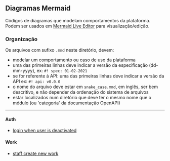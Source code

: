 ## Diagramas Mermaid

Códigos de diagramas que modelam comportamentos da plataforma.  
Podem ser usados em [Mermaid Live Editor](https://mermaid-js.github.io/mermaid-live-editor) para visualização/edição.

### Organização

Os arquivos com sufixo `.mmd` neste diretório, devem:

- modelar um comportamento ou caso de uso da plataforma
- uma das primeiras linhas deve indicar a versão da especificação (dd-mm-yyyy), ex: `#! spec: 01-02-2021`
- se for referente à API: uma das primeiras linhas deve indicar a versão da API ex: `#! api: v0.0.0`
- o nome do arquivo deve estar em `snake_case.mmd`, em inglês, ser bem descritivo, e não depender da ordenação do sistema de arquivos
- estar localizados num diretório que deve ter o mesmo nome que o módulo (ou 'categoria' da documentação OpenAPI) 

---

#### Auth

- [login when user is deactivated](./auth/login_when_user_is_deactivated.svg)

#### Work

- [staff create new work](./work/staff_create_work.svg)

